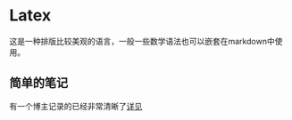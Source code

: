 # Latex
这是一种排版比较美观的语言，一般一些数学语法也可以嵌套在markdown中使用。

## 简单的笔记
有一个博主记录的已经非常清晰了[详见](https://zinglix.xyz/2017/08/23/latex-maths-cheatsheet/) 